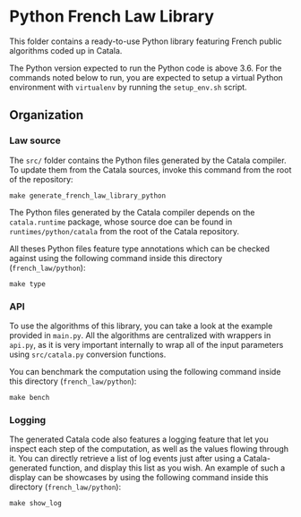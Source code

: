 # Python French Law Library

This folder contains a ready-to-use Python library featuring French public
algorithms coded up in Catala.

The Python version expected to run the Python code is above 3.6. For the commands
noted below to run, you are expected to setup a virtual Python environment with
`virtualenv` by running the `setup_env.sh` script.

## Organization

### Law source

The `src/` folder contains the Python files generated by the Catala compiler.
To update them from the Catala sources, invoke this command from the root
of the repository:

```
make generate_french_law_library_python
```

The Python files generated by the Catala compiler depends on the `catala.runtime`
package, whose source doe can be found in `runtimes/python/catala` from the
root of the Catala repository.

All theses Python files feature type annotations which can be checked against
using the following command inside this directory (`french_law/python`):

```
make type
```

### API

To use the algorithms of this library, you can take a look at the example provided in
`main.py`. All the algorithms are centralized with wrappers in `api.py`, as it is
very important internally to wrap all of the input parameters using `src/catala.py`
conversion functions.

You can benchmark the computation using the following command inside this
directory (`french_law/python`):

```
make bench
```

### Logging

The generated Catala code also features a logging feature that let you inspect
each step of the computation, as well as the values flowing through it. You can
directly retrieve a list of log events just after using a Catala-generated
function, and display this list as you wish. An example of such a display can
be showcases by using the following command inside this directory (`french_law/python`):

```
make show_log
```
